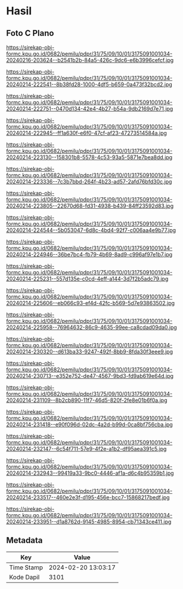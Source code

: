 # Hasil

## Foto C Plano

https://sirekap-obj-formc.kpu.go.id/0682/pemilu/pdpr/31/75/09/10/01/3175091001034-20240216-203624--b2541b2b-84a5-426c-9dc6-e6b3996cefcf.jpg

https://sirekap-obj-formc.kpu.go.id/0682/pemilu/pdpr/31/75/09/10/01/3175091001034-20240214-222541--8b38fd28-1000-4df5-b659-0a473f32bcd2.jpg

https://sirekap-obj-formc.kpu.go.id/0682/pemilu/pdpr/31/75/09/10/01/3175091001034-20240214-222751--0470d134-42e4-4b27-b54a-9db2169d7e71.jpg

https://sirekap-obj-formc.kpu.go.id/0682/pemilu/pdpr/31/75/09/10/01/3175091001034-20240214-222945--ff1a630f-e6f0-47cf-af23-47273514584a.jpg

https://sirekap-obj-formc.kpu.go.id/0682/pemilu/pdpr/31/75/09/10/01/3175091001034-20240214-223130--158301b8-5578-4c53-93a5-5871e7bea8dd.jpg

https://sirekap-obj-formc.kpu.go.id/0682/pemilu/pdpr/31/75/09/10/01/3175091001034-20240214-223336--7c3b7bbd-264f-4b23-ad57-2afd76bfd30c.jpg

https://sirekap-obj-formc.kpu.go.id/0682/pemilu/pdpr/31/75/09/10/01/3175091001034-20240214-223805--22670d68-fd31-4938-b439-84ff23592d83.jpg

https://sirekap-obj-formc.kpu.go.id/0682/pemilu/pdpr/31/75/09/10/01/3175091001034-20240214-224544--5b053047-6d8c-4bd4-92f7-c006aa4e9b77.jpg

https://sirekap-obj-formc.kpu.go.id/0682/pemilu/pdpr/31/75/09/10/01/3175091001034-20240214-224946--36be7bc4-fb79-4b69-8ad9-c996af97e1b7.jpg

https://sirekap-obj-formc.kpu.go.id/0682/pemilu/pdpr/31/75/09/10/01/3175091001034-20240214-225231--557d135e-c0cd-4eff-a144-3d7f2b5adc79.jpg

https://sirekap-obj-formc.kpu.go.id/0682/pemilu/pdpr/31/75/09/10/01/3175091001034-20240214-225606--eb066c93-ef4d-42fc-b569-5d7e93863502.jpg

https://sirekap-obj-formc.kpu.go.id/0682/pemilu/pdpr/31/75/09/10/01/3175091001034-20240214-225958--76964632-86c9-4635-99ee-ca8cdad09da0.jpg

https://sirekap-obj-formc.kpu.go.id/0682/pemilu/pdpr/31/75/09/10/01/3175091001034-20240214-230320--d613ba33-9247-492f-8bb9-8fda30f3eee9.jpg

https://sirekap-obj-formc.kpu.go.id/0682/pemilu/pdpr/31/75/09/10/01/3175091001034-20240214-230713--e352e752-de47-4567-9bd3-fd9ab619e64d.jpg

https://sirekap-obj-formc.kpu.go.id/0682/pemilu/pdpr/31/75/09/10/01/3175091001034-20240214-231109--8b2cb890-11f7-46d5-820f-2fe8e01b6f0a.jpg

https://sirekap-obj-formc.kpu.go.id/0682/pemilu/pdpr/31/75/09/10/01/3175091001034-20240214-231418--e90f096d-02dc-4a2d-b99d-0ca8bf756cba.jpg

https://sirekap-obj-formc.kpu.go.id/0682/pemilu/pdpr/31/75/09/10/01/3175091001034-20240214-232147--6c54f711-57e9-4f2e-a1b2-df95aea391c5.jpg

https://sirekap-obj-formc.kpu.go.id/0682/pemilu/pdpr/31/75/09/10/01/3175091001034-20240214-232943--99419a33-9bc0-4446-af1a-d6c4b95359b1.jpg

https://sirekap-obj-formc.kpu.go.id/0682/pemilu/pdpr/31/75/09/10/01/3175091001034-20240214-233517--460e2e3f-d195-456e-bcc7-15868217bedf.jpg

https://sirekap-obj-formc.kpu.go.id/0682/pemilu/pdpr/31/75/09/10/01/3175091001034-20240214-233951--d1a8762d-9145-4985-8954-cb71343ce411.jpg


## Metadata

| Key        | Value               |
| ---------- | ------------------- |
| Time Stamp | 2024-02-20 13:03:17 |
| Kode Dapil | 3101                |



